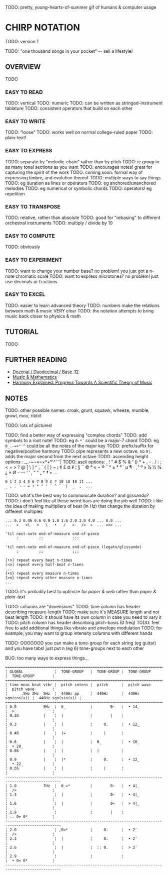 
TODO: pretty, young-hearts-of-summer gif of humans & computer usage

# CHIRP NOTATION

TODO: version 1

TODO: "one thousand songs in your pocket" -- sell a lifestyle!

## OVERVIEW

TODO

### EASY TO READ

TODO: vertical
TODO: numeric
TODO: can be written as stringed-instrument tablature
TODO: consistent operators that build on each other

### EASY TO WRITE

TODO: "loose"
TODO: works well on normal college-ruled paper
TODO: plain-text!

### EASY TO EXPRESS

TODO: separate by "melodic-chain" rather than by pitch
TODO:  ie group in as many tonal sections as you want
TODO: encourages notes! great for capturing the *spirit* of the work
TODO: coming soon: formal way of expressing timbre, and evolution thereof
TODO: multiple ways to say things
TODO:   eg duration as lines or operators
TODO:   eg anchored/unanchored melodies
TODO:   eg numerical or symbolic chords
TODO: operators! eg repetition

### EASY TO TRANSPOSE

TODO: relative, rather than absolute
TODO:  good for "rebasing" to different orchestral instruments
TODO: multiply / divide by 10

### EASY TO COMPUTE

TODO: obviously

### EASY TO EXPERIMENT

TODO: want to change your number base? no problem! you just got a n-note chromatic scale
TODO: want to express microtones? no problem! just use decimals or fractions

### EASY TO EXCEL

TODO: easier to learn advanced theory
TODO:   numbers make the relations between math & music VERY clear
TODO: the notation attempts to bring music back closer to physics & math

## TUTORIAL

TODO

## FURTHER READING

- [Dozenal / Duodecimal / Base-12](https://en.wikipedia.org/wiki/Duodecimal)
- [Music & Mathematics](https://en.wikipedia.org/wiki/Music_and_mathematics)
- [Harmony Explained: Progress Towards A Scientific Theory of Music](https://arxiv.org/html/1202.4212v2)

## NOTES

TODO: other possible names: croak, grunt, squawk, wheeze, mumble, growl, moo, ribbit

TODO: lots of pictures!

TODO: find a better way of expressing "complex chords"
TODO:   add symbols to a root note!
TODO:     eg `0-*¨` could be a major-7 chord
TODO:     eg `0_.-=+°¨^` could be all the notes of the major key
TODO:     prefix/suffix for negative/positive harmony
TODO:     pipe represents a new octave, so `0|.` adds the major second from the next octave
TODO:     ascending height options : _,.-~¬«=×*+°'^¨¯|
TODO:     ascii options: ¸ ! " # $ % & ' () * + , - . / : ; < = > ? @ [ \ ] ^ _ ` { | } ~ ¡ ¢ £ ¤ ¥ ¦ § ¨ © ª « ¬ ® ¯ ° ± ² ³ ´ µ ¶ · ¸ ¹ º » ¼ ½ ¾ ¿ × Ø – — ‘ ’ ‚ “ ” „ † ‡ • … 

    0 1 2 3 4 5 6 7 8 9 Ɛ ? 10 10 10 11 ...
    _ , . ¬ ~ = + * ° ' ¨ ^ ¯  |  _  ,  ...
    
TODO: what's the best way to communicate duration? and glissando?
TODO:   i don't feel like all these weird bars are doing the job well
TODO:     i like the idea of making multipliers of beat (in Hz) that change the duration by different multiples

    ... 0.3 0.46 0.6 0.9 1.0 1.6 2.0 3.0 4.0 ... 8.0 ...
    ...  «   <\   <   \   •   /   >   />  »  ... >>> ...
    
    'til next-note end-of-measure end-of-piece
         :         ::             :::

    'til next-note end-of-measure end-of-piece (legato/glissando)
         ;         ;;             ;;;
    
    [•n] repeat every beat n-times
    [<n] repeat every half-beat n-times
    ...
    {•n} repeat every measure n-times
    {>n} repeat every other measure n-times
    ...

TODO: it's probably best to optimize for *paper & web* rather than *paper & plain-text*

TODO: columns are "dimensions"
TODO:   time column has header describing measure-length
TODO:     make sure it's MEASURE length and not beat length
TODO:       it should have its own column in case you need to vary it
TODO:   pitch column has header describing pitch-basis (0 freq)
TODO:   feel free to add additional things like vibrato and envelope modulation
TODO:     for example, you may want to group intensity columns with different hands

TODO: OOOOOOO you can make a tone-group for each string (eg guitar) and you have tabs! just put n (eg 6) tone-groups next to each other

BUG: too many ways to express things...

    ===============================================================================================
    ¦ GLOBAL              ¦  TONE-GROUP   ¦  TONE-GROUP ¦  TONE-GROUP        ¦  TONE-GROUP        ¦
    ===============================================================================================
    ¦ time meas beat vibr ¦  pitch intens ¦  pitch      ¦  pitch wave        ¦  pitch wave        ¦
    ¦      .5Hz 2Hz  5Hz  ¦  440Hz pp     ¦  440Hz      ¦  440Hz sgn(cos(x)) ¦  440Hz sgn(sin(x)) ¦
    ===============================================================================================
    ¦ 0.0            5Hz  ¦  0_           ¦        0~   ¦  • 14_             ¦  >                 ¦
    ¦ 0.16           |    ¦  |            ¦        |    ¦                    ¦                    ¦
    ¦ 0.3            |    ¦  |            ¦     0.      ¦  • 12_             ¦                    ¦
    ¦ 0.46           |    ¦  |=           ¦     |       ¦                    ¦                    ¦
    ¦ 0.6            |    ¦  |            ¦  0_         ¦  • 10_             ¦  • 20_             ¦
    ¦ 0.86           |    ¦  |            ¦  |          ¦                    ¦                    ¦
    ¦ 0.9            |    ¦  |*           ¦     0.      ¦  • 12_             ¦  • 22_             ¦
    ¦ 0.Ɛ6           |    ¦  |            ¦     |       ¦                    ¦                    ¦
    -----------------------------------------------------------------------------------------------
    ¦ 1.0            7Hz  ¦  0_=*         ¦        0~   ¦  • 4|_             ¦  />                ¦
    ¦ 1.3                 ¦  |            ¦        0~   ¦  • 4|_             ¦                    ¦
    ¦ 1.6                 ¦  |            ¦        0~   ¦  > 4|_             ¦                    ¦
    ¦ 1.9                 ¦               ¦        |    ¦                    ¦ :: 0= 0*           ¦
    -----------------------------------------------------------------------------------------------
    ¦ 2.0                 ¦ ,0=*          ¦     0.      ¦  • 2¯              ¦  />                ¦
    ¦ 2.3                 ¦  |            ¦     0.      ¦  • 2¯              ¦                    ¦
    ¦ 2.6                 ¦  |            ¦  :: 0.      ¦  > 2¯              ¦                    ¦
    ¦ 2.9                 ¦               ¦             ¦                    ¦  • 0= 0*           ¦
    -----------------------------------------------------------------------------------------------

